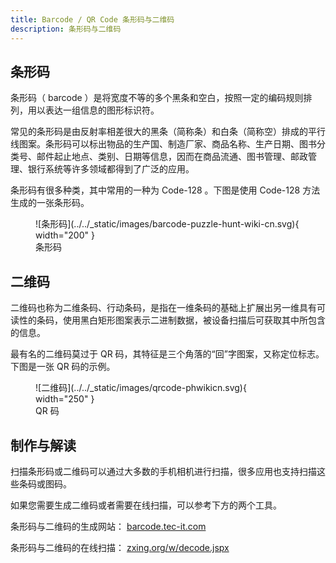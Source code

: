 ```yaml
---
title: Barcode / QR Code 条形码与二维码
description: 条形码与二维码
---
```


## 条形码

条形码（ barcode ）是将宽度不等的多个黑条和空白，按照一定的编码规则排列，用以表达一组信息的图形标识符。

常见的条形码是由反射率相差很大的黑条（简称条）和白条（简称空）排成的平行线图案。条形码可以标出物品的生产国、制造厂家、商品名称、生产日期、图书分类号、邮件起止地点、类别、日期等信息，因而在商品流通、图书管理、邮政管理、银行系统等许多领域都得到了广泛的应用。

条形码有很多种类，其中常用的一种为 Code-128 。下图是使用 Code-128 方法生成的一张条形码。

<figure markdown>
  ![条形码](../../_static/images/barcode-puzzle-hunt-wiki-cn.svg){ width="200" }
  <figcaption markdown>条形码
  </figcaption>
</figure>

## 二维码

二维码也称为二维条码、行动条码，是指在一维条码的基础上扩展出另一维具有可读性的条码，使用黑白矩形图案表示二进制数据，被设备扫描后可获取其中所包含的信息。

最有名的二维码莫过于 QR 码，其特征是三个角落的“回”字图案，又称定位标志。下图是一张 QR 码的示例。

<figure markdown>
  ![二维码](../../_static/images/qrcode-phwikicn.svg){ width="250" }
  <figcaption markdown>QR 码
  </figcaption>
</figure>

## 制作与解读

扫描条形码或二维码可以通过大多数的手机相机进行扫描，很多应用也支持扫描这些条码或图码。

如果您需要生成二维码或者需要在线扫描，可以参考下方的两个工具。

条形码与二维码的生成网站： [barcode.tec-it.com](https://barcode.tec-it.com/zh)

条形码与二维码的在线扫描： [zxing.org/w/decode.jspx](zxing.org/w/decode.jspx)
